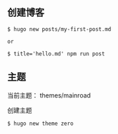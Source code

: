## 创建博客 

```
$ hugo new posts/my-first-post.md

or

$ title='hello.md' npm run post
```

## 主题 
  
当前主题： 
themes/mainroad  

创建主题
```
$ hugo new theme zero
``` 